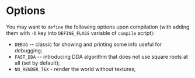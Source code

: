 
# Options
You may want to `define` the following options upon compilation (with adding them with `-D` key into `DEFINE_FLAGS` variable of `compile` script):
  * `DEBUG` -- classic for showing and printing some info useful for debugging;
  * `FAST_DDA` -- introducing DDA algorithm that does not use square roots at all (set by default);
  * `NO_RENDER_TEX` - render the world without textures;
